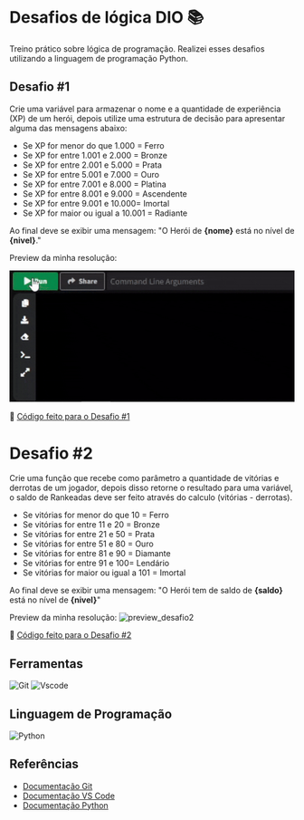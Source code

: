 # Desafios de lógica DIO 📚
Treino prático sobre lógica de programação. Realizei esses desafios utilizando a linguagem de programação Python.

## Desafio #1
Crie uma variável para armazenar o nome e a quantidade de experiência (XP) de um herói, depois utilize uma estrutura de decisão para apresentar alguma das mensagens abaixo:

- Se XP for menor do que 1.000 = Ferro
- Se XP for entre 1.001 e 2.000 = Bronze
- Se XP for entre 2.001 e 5.000 = Prata
- Se XP for entre 5.001 e 7.000 = Ouro
- Se XP for entre 7.001 e 8.000 = Platina
- Se XP for entre 8.001 e 9.000 = Ascendente
- Se XP for entre 9.001 e 10.000= Imortal
- Se XP for maior ou igual a 10.001 = Radiante

Ao final deve se exibir uma mensagem: "O Herói de **{nome}** está no nível de **{nivel}**."

Preview da minha resolução:

![preview_desafio1](https://github.com/IsaRamos/desafio-dio/blob/main/gifs/preview_desafio1.gif)

📌 [Código feito para o Desafio #1](https://github.com/IsaRamos/desafio-dio/blob/main/desafio1.py)

# Desafio #2
Crie uma função que recebe como parâmetro a quantidade de vitórias e derrotas de um jogador, depois disso retorne o resultado para uma variável, o saldo de Rankeadas deve ser feito através do calculo (vitórias - derrotas).

- Se vitórias for menor do que 10 = Ferro
- Se vitórias for entre 11 e 20 = Bronze
- Se vitórias for entre 21 e 50 = Prata
- Se vitórias for entre 51 e 80 = Ouro
- Se vitórias for entre 81 e 90 = Diamante
- Se vitórias for entre 91 e 100= Lendário
- Se vitórias for maior ou igual a 101 = Imortal

Ao final deve se exibir uma mensagem: "O Herói tem de saldo de **{saldo}** está no nível de **{nivel}**"

Preview da minha resolução:
![preview_desafio2]()

📌 [Código feito para o Desafio #2]()

## Ferramentas
![Git](https://img.shields.io/badge/GIT-E44C30?style=for-the-badge&logo=git&logoColor=white)
![Vscode](https://img.shields.io/badge/Vscode-007ACC?style=for-the-badge&logo=visual-studio-code&logoColor=white)

## Linguagem de Programação
![Python](https://img.shields.io/badge/python-3670A0?style=for-the-badge&logo=python&logoColor=ffffff)

## Referências
- [Documentação Git](https://git-scm.com/doc)
- [Documentação VS Code](https://code.visualstudio.com/docs)
- [Documentação Python](https://www.python.org/doc/)
